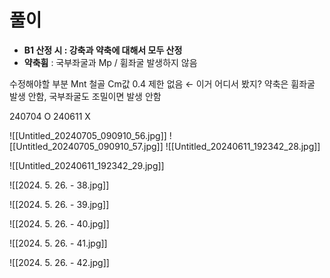 # 풀이


- **B1 산정 시 : 강축과 약축에 대해서 모두 산정**
- **약축휨** : 국부좌굴과 Mp / 휨좌굴 발생하지 않음

수정해야할 부분 Mnt 
철골 Cm값 0.4 제한 없음 ← 이거 어디서 봤지?
약축은 휨좌굴 발생 안함, 국부좌굴도 조밀이면 발생 안함

240704 O
240611 X 

![[Untitled_20240705_090910_56.jpg]]
![[Untitled_20240705_090910_57.jpg]]
![[Untitled_20240611_192342_28.jpg]]

![[Untitled_20240611_192342_29.jpg]]

![[2024. 5. 26. - 38.jpg]]

![[2024. 5. 26. - 39.jpg]]

![[2024. 5. 26. - 40.jpg]]

![[2024. 5. 26. - 41.jpg]]

![[2024. 5. 26. - 42.jpg]]